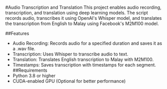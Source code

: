 #Audio Transcription and Translation
This project enables audio recording, transcription, and translation using deep learning models. The script records audio, transcribes it using OpenAI's Whisper model, and translates the transcription from English to Malay using Facebook's M2M100 model.

##Features
- Audio Recording: Records audio for a specified duration and saves it as a .wav file.
- Transcription: Uses Whisper to transcribe audio to text.
- Translation: Translates English transcription to Malay with M2M100.
- Timestamps: Saves transcription with timestamps for each segment.
##Requirements
- Python 3.8 or higher
- CUDA-enabled GPU (Optional for better performance)
